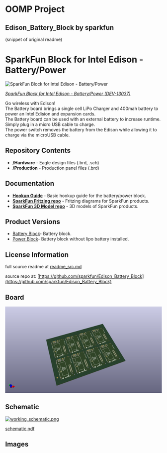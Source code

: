 # OOMP Project  
## Edison_Battery_Block  by sparkfun  
  
(snippet of original readme)  
  
SparkFun Block for Intel Edison - Battery/Power  
=================================================  
  
![SparkFun Block for Intel Edison - Battery/Power](https://cdn.sparkfun.com//assets/parts/1/0/0/3/8/13037-01.jpg)  
  
[*SparkFun Block for Intel Edison - Battery/Power (DEV-13037)*](https://www.sparkfun.com/products/13037)  
  
Go wireless with Edison!    
The Battery board brings a single cell LiPo Charger and 400mah battery to power an Intel Edision and expansion cards.    
The Battery board can be used with an external battery to increase runtime.  Simply plug in a micro USB cable to charge.    
The power switch removes the battery from the Edison while allowing it to charge via the microUSB cable.  
  
Repository Contents  
-------------------  
* **/Hardware** - Eagle design files (.brd, .sch)  
* **/Production** - Production panel files (.brd)  
  
Documentation  
--------------  
* **[Hookup Guide](https://learn.sparkfun.com/tutorials/sparkfun-blocks-for-intel-edison---battery-block)** - Basic hookup guide for the battery/power block.  
* **[SparkFun Fritzing repo](https://github.com/sparkfun/Fritzing_Parts)** - Fritzing diagrams for SparkFun products.  
* **[SparkFun 3D Model repo](https://github.com/sparkfun/3D_Models)** - 3D models of SparkFun products.   
  
Product Versions  
----------------  
* [Battery Block](https://www.sparkfun.com/products/13037)- Battery block.  
* [Power Block](https://www.sparkfun.com/products/13727)- Battery block without lipo battery installed.   
  
License Information  
-----------------  
  full source readme at [readme_src.md](readme_src.md)  
  
source repo at: [https://github.com/sparkfun/Edison_Battery_Block](https://github.com/sparkfun/Edison_Battery_Block)  
## Board  
  
[![working_3d.png](working_3d_600.png)](working_3d.png)  
## Schematic  
  
[![working_schematic.png](working_schematic_600.png)](working_schematic.png)  
  
[schematic pdf](working_schematic.pdf)  
## Images  
